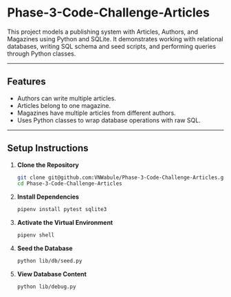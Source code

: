 # Phase-3-Code-Challenge-Articles
This project models a publishing system with Articles, Authors, and Magazines using Python and SQLite. It demonstrates working with relational databases, writing SQL schema and seed scripts, and performing queries through Python classes.

---

## Features
- Authors can write multiple articles.
- Articles belong to one magazine.
- Magazines have multiple articles from different authors.
- Uses Python classes to wrap database operations with raw SQL.

---

## Setup Instructions

1. **Clone the Repository**
    ```bash
    git clone git@github.com:VNWabule/Phase-3-Code-Challenge-Articles.git
    cd Phase-3-Code-Challenge-Articles

2. **Install Dependencies**
     ```bash
    pipenv install pytest sqlite3

3. **Activate the Virtual Environment**
    ```bash
    pipenv shell

4. **Seed the Database**
    ```bash
    python lib/db/seed.py

5. **View Database Content**
    ```bash
    python lib/debug.py
